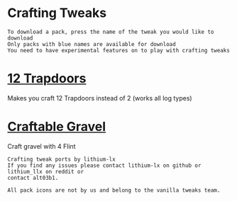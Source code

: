 # Crafting Tweaks

```
To download a pack, press the name of the tweak you would like to download
Only packs with blue names are available for download
You need to have experimental features on to play with crafting tweaks
```
# [12 Trapdoors](https://www.dropbox.com/s/1ambocnntg1y50d/12%20Trapdoors.mcpack?dl=1)

Makes you craft 12 Trapdoors instead of 2 (works all log types)

# [Craftable Gravel](https://www.dropbox.com/s/tfzh2rj2anneyvm/Craftable%20Gravel.mcpack?dl=1)

Craft gravel with 4 Flint



```
Crafting tweak ports by lithium-lx
If you find any issues please contact lithium-lx on github or lithium_llx on reddit or
contact alt03b1.

All pack icons are not by us and belong to the vanilla tweaks team.
```
